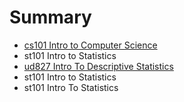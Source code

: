 # Summary

* [cs101 Intro to Computer Science](cs101/cs101_intro_to_computer_science.md)
* st101 Intro to Statistics
* [ud827 Intro To Descriptive Statistics](ud827/ud827_intro_to_descriptive_statistics.md)
* st101 Intro to Statistics
* st101 Intro To Statistics

